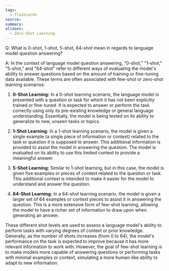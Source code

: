 ```yaml
---
tags:
  - flashcards
source: 
summary: 
aliases:
  - Zero-Shot Learning
---
```

Q: What is 0-shot, 1-shot, 5-shot, 64-shot mean in regards to language model question answering?

A: 
In the context of language model question answering, "0-shot," "1-shot," "5-shot," and "64-shot" refer to different ways of evaluating the model's ability to answer questions based on the amount of training or fine-tuning data available. These terms are often associated with few-shot or zero-shot learning scenarios:

1. **0-Shot Learning:** In a 0-shot learning scenario, the language model is presented with a question or task for which it has not been explicitly trained or fine-tuned. It is expected to answer or perform the task correctly using only its pre-existing knowledge or general language understanding. Essentially, the model is being tested on its ability to generalize to new, unseen tasks or topics.

2. **1-Shot Learning:** In a 1-shot learning scenario, the model is given a single example (a single piece of information or context) related to the task or question it is supposed to answer. This additional information is provided to assist the model in answering the question. The model is evaluated on its ability to use this limited context to provide a meaningful answer.

3. **5-Shot Learning:** Similar to 1-shot learning, but in this case, the model is given five examples or pieces of context related to the question or task. This additional context is intended to make it easier for the model to understand and answer the question.

4. **64-Shot Learning:** In a 64-shot learning scenario, the model is given a larger set of 64 examples or context pieces to assist it in answering the question. This is a more extensive form of few-shot learning, allowing the model to have a richer set of information to draw upon when generating an answer.

These different shot levels are used to assess a language model's ability to perform tasks with varying degrees of context or prior knowledge. Generally, as the number of shots increases (from 0 to 64), the model's performance on the task is expected to improve because it has more relevant information to work with. However, the goal of few-shot learning is to make models more capable of answering questions or performing tasks with minimal examples or context, simulating a more human-like ability to adapt to new information.
